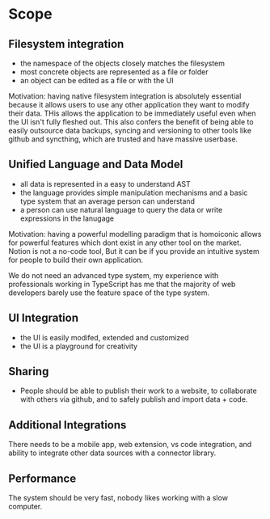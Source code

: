 # Scope

## Filesystem integration

- the namespace of the objects closely matches the filesystem
- most concrete objects are represented as a file or folder
- an object can be edited as a file or with the UI

Motivation: having native filesystem integration is absolutely essential because it allows users to use any other application they want to modify their data.
THis allows the application to be immediately useful even when the UI isn't fully fleshed out. This also confers the benefit of being able to easily outsource data
backups, syncing and versioning to other tools like github and syncthing, which are trusted and have massive userbase.

## Unified Language and Data Model

- all data is represented in a easy to understand AST
- the language provides simple manipulation mechanisms and a basic type system that an average person can understand
- a person can use natural language to query the data or write expressions in the lanugage

Motivation: having a powerful modelling paradigm that is homoiconic allows for powerful features which dont exist in any other tool on the market. Notion is not a no-code tool,
But it can be if you provide an intuitive system for people to build their own application.

We do not need an advanced type system, my experience with professionals working in TypeScript has me that the majority of web developers barely use the feature space of the
type system.

## UI Integration

- the UI is easily modifed, extended and customized
- the UI is a playground for creativity

## Sharing

- People should be able to publish their work to a website, to collaborate with others via github, and to safely publish and import data + code.

## Additional Integrations

There needs to be a mobile app, web extension, vs code integration, and ability to integrate other data sources with a connector library.

## Performance

The system should be very fast, nobody likes working with a slow computer.
